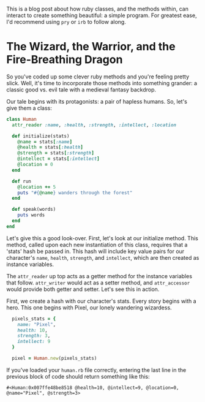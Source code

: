 This is a blog post about how ruby classes, and the methods within, can interact to create something beautiful: a simple program.  For greatest ease, I'd recommend using `pry` or `irb` to follow along.

# The Wizard, the Warrior, and the Fire-Breathing Dragon

So you've coded up some clever ruby methods and you're feeling pretty slick.  Well, it's time to incorporate those methods into something grander: a classic good vs. evil tale with a medieval fantasy backdrop.

Our tale begins with its protagonists: a pair of hapless humans.  So, let's give them a class:

```ruby
class Human
  attr_reader :name, :health, :strength, :intellect, :location

  def initialize(stats)
    @name = stats[:name]
    @health = stats[:health]
    @strength = stats[:strength]
    @intellect = stats[:intellect]
    @location = 0
  end

  def run
    @location += 5
    puts "#{@name} wanders through the forest"
  end

  def speak(words)
    puts words
  end
end
```

Let's give this a good look-over.  First, let's look at our initialize method.  This method, called upon each new instantiation of this class, requires that a 'stats' hash be passed in.
This hash will include key value pairs for our character's `name`, `health`, `strength`, and `intellect`, which are then created as instance variables.

The `attr_reader` up top acts as a getter method for the instance variables that follow.
`attr_writer` would act as a setter method, and `attr_accessor` would provide both getter and setter.  Let's see this in action.

First, we create a hash with our character's stats. Every story begins with a hero.  This one begins with Pixel, our lonely wandering wizardess.  

```ruby
  pixels_stats = {
    name: "Pixel",
    health: 10,
    strength: 3,
    intellect: 9
  }

  pixel = Human.new(pixels_stats)
```

If you've loaded your `human.rb` file correctly, entering the last line in the previous block of code should return something like this:
```
#<Human:0x007ffe48be8518 @health=10, @intellect=9, @location=0, @name="Pixel", @strength=3>
```
